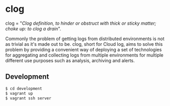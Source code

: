 # clog

clog = "*Clog definition, to hinder or obstruct with thick or sticky matter; choke up: to clog a drain*".

Commonly the problem of getting logs from distributed environments is not as trivial as it's made out to be. clog, short for Cloud log, aims to solve this problem by providing a convenient way of deploying a set of technologies for aggregating and collecting logs from multiple environments for multiple different use purposes such as analysis, archiving and alerts.

## Development

```bash
$ cd development
$ vagrant up
$ vagrant ssh server
```
